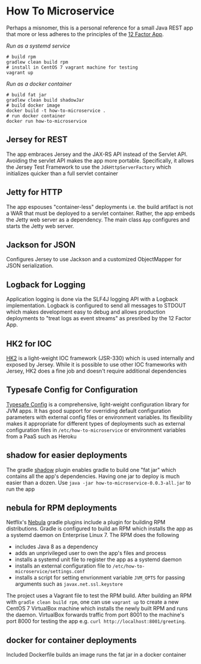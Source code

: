 # How To Microservice

Perhaps a misnomer, this is a personal reference for a small Java REST app that
more or less adheres to the principles of the [12 Factor
App](http://12factor.net/).


*Run as a systemd service*

    # build rpm
    gradlew clean build rpm
    # install in CentOS 7 vagrant machine for testing
    vagrant up

*Run as a docker container*

    # build fat jar
    gradlew clean build shadowJar
    # build docker image
    docker build -t how-to-microservice .
    # run docker container
    docker run how-to-microservice


## Jersey for REST

The app embraces Jersey and the JAX-RS API instead of the Servlet API. Avoiding
the servlet API makes the app more portable. Specifically, it allows the Jersey
Test Framework to use the `JdkHttpServerFactory` which initializes quicker than
a full servlet container


## Jetty for HTTP

The app espouses "container-less" deployments i.e. the build artifact is not a
WAR that must be deployed to a servlet container. Rather, the app embeds the
Jetty web server as a dependency. The main class `App` configures and starts the
Jetty web server.


## Jackson for JSON

Configures Jersey to use Jackson and a customized ObjectMapper for JSON
serialization. 


## Logback for Logging

Application logging is done via the SLF4J logging API with a Logback
implementation. Logback is configured to send all messages to STDOUT which makes
development easy to debug and allows production deployments to "treat logs as
event streams" as presribed by the 12 Factor App.


## HK2 for IOC

[HK2](https://hk2.java.net) is a light-weight IOC framework (JSR-330) which is
used internally and exposed by Jersey. While it is possible to use other IOC
frameworks with Jersey, HK2 does a fine job and doesn't require additional
dependencies


## Typesafe Config for Configuration

[Typesafe Config](https://github.com/typesafehub/config) is a comprehensive,
light-weight configuration library for JVM apps. It has good support for
overriding default configuration parameters with external config files or
environment variables. Its flexibility makes it appropriate for different types
of deployments such as external configuration files in
`/etc/how-to-microservice` or environment variables from a PaaS such as Heroku


## shadow for easier deployments

The gradle [shadow](https://github.com/johnrengelman/shadow) plugin enables
gradle to build one "fat jar" which contains all the app's dependencies. Having
one jar to deploy is much easier than a dozen. Use `java -jar
how-to-microservice-0.0.3-all.jar` to run the app


## nebula for RPM deployments

Netflix's [Nebula](http://nebula-plugins.github.io/) gradle plugins include a
plugin for building RPM distributions. Gradle is configured to build an RPM
which installs the app as a systemd daemon on Enterprise Linux 7. The RPM does
the following

* includes Java 8 as a dependency
* adds an unprivileged user to own the app's files and process
* installs a systemd unit file to register the app as a systemd daemon
* installs an external configuration file to
  `/etc/how-to-microservice/settings.conf`
* installs a script for setting envrionment variable `JVM_OPTS` for passing
  arguments such as `javax.net.ssl.keystore`

The project uses a Vagrant file to test the RPM build. After building an RPM
with `gradle clean build rpm`, one can use `vagrant up` to create a new CentOS 7
VirtualBox machine which installs the newly built RPM and runs the daemon.
VirtualBox forwards traffic from port 8001 to the machine's port 8000 for
testing the app e.g. `curl http://localhost:8001/greeting`.


## docker for container deployments

Included Dockerfile builds an image runs the fat jar in a docker container

